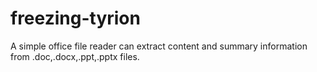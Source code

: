 freezing-tyrion
===============

A simple office file reader can extract content and summary information from .doc,.docx,.ppt,.pptx files.
